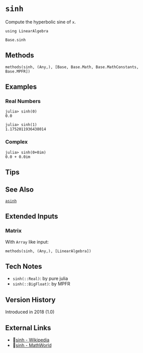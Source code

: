 # `sinh`

Compute the hyperbolic sine of `x`.

```@setup repl_only
using LinearAlgebra
```
```@docs
Base.sinh
```


## Methods

```@repl
methods(sinh, (Any,), [Base, Base.Math, Base.MathConstants, Base.MPFR])
```


## Examples

### Real Numbers
```jldoctest
julia> sinh(0)
0.0

julia> sinh(1)
1.1752011936438014
```

### Complex
```jldoctest
julia> sinh(0+0im)
0.0 + 0.0im
```

## Tips


## See Also

[`asinh`](@ref)


## Extended Inputs

### Matrix
With `Array` like input:
```@repl repl_only
methods(sinh, (Any,), [LinearAlgebra])
```


## Tech Notes

- `sinh(::Real)`: by pure julia
- `sinh(::BigFloat)`: by MPFR


## Version History

Introduced in 2018 (1.0)


## External Links
- 🔗[sinh - Wikipedia](https://en.wikipedia.org/wiki/ )
- 🔗[sinh - MathWorld](https://mathworld.wolfram.com/ )
